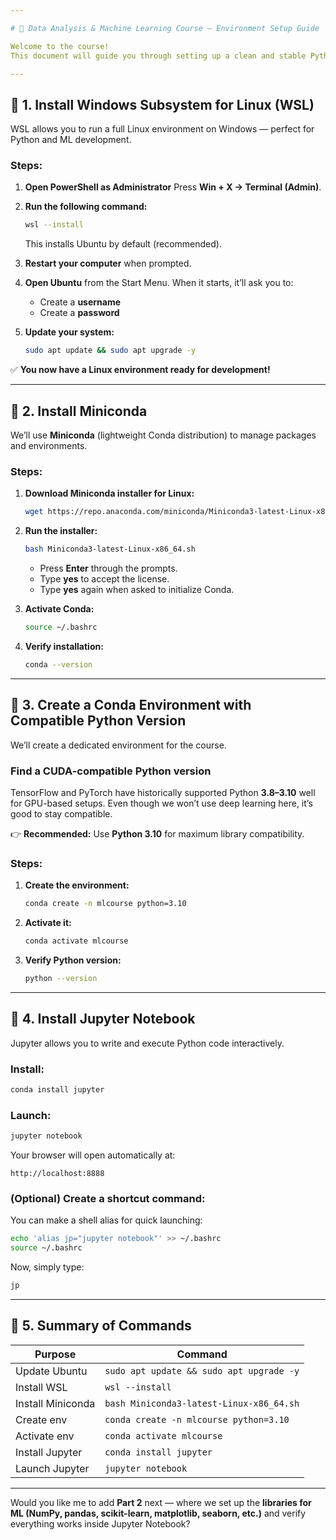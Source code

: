 ```yaml
---

# 🧠 Data Analysis & Machine Learning Course — Environment Setup Guide

Welcome to the course!
This document will guide you through setting up a clean and stable Python environment on your system using **WSL**, **Conda**, and **Jupyter Notebook** — ensuring full compatibility for machine learning workflows.

---
```


## 🧩 1. Install Windows Subsystem for Linux (WSL)

WSL allows you to run a full Linux environment on Windows — perfect for Python and ML development.

### Steps:

1. **Open PowerShell as Administrator**
   Press **Win + X → Terminal (Admin)**.

2. **Run the following command:**

   ```bash
   wsl --install
   ```

   This installs Ubuntu by default (recommended).

3. **Restart your computer** when prompted.

4. **Open Ubuntu** from the Start Menu.
   When it starts, it’ll ask you to:

   * Create a **username**
   * Create a **password**

5. **Update your system:**

   ```bash
   sudo apt update && sudo apt upgrade -y
   ```

✅ **You now have a Linux environment ready for development!**

---

## 🧪 2. Install Miniconda

We’ll use **Miniconda** (lightweight Conda distribution) to manage packages and environments.

### Steps:

1. **Download Miniconda installer for Linux:**

   ```bash
   wget https://repo.anaconda.com/miniconda/Miniconda3-latest-Linux-x86_64.sh
   ```

2. **Run the installer:**

   ```bash
   bash Miniconda3-latest-Linux-x86_64.sh
   ```

   * Press **Enter** through the prompts.
   * Type **yes** to accept the license.
   * Type **yes** again when asked to initialize Conda.

3. **Activate Conda:**

   ```bash
   source ~/.bashrc
   ```

4. **Verify installation:**

   ```bash
   conda --version
   ```

---

## 🧱 3. Create a Conda Environment with Compatible Python Version

We’ll create a dedicated environment for the course.

### Find a CUDA-compatible Python version

TensorFlow and PyTorch have historically supported Python **3.8–3.10** well for GPU-based setups.
Even though we won’t use deep learning here, it’s good to stay compatible.

👉 **Recommended:** Use **Python 3.10** for maximum library compatibility.

### Steps:

1. **Create the environment:**

   ```bash
   conda create -n mlcourse python=3.10
   ```

2. **Activate it:**

   ```bash
   conda activate mlcourse
   ```

3. **Verify Python version:**

   ```bash
   python --version
   ```

---

## 📒 4. Install Jupyter Notebook

Jupyter allows you to write and execute Python code interactively.

### Install:

```bash
conda install jupyter
```

### Launch:

```bash
jupyter notebook
```

Your browser will open automatically at:

```
http://localhost:8888
```

### (Optional) Create a shortcut command:

You can make a shell alias for quick launching:

```bash
echo 'alias jp="jupyter notebook"' >> ~/.bashrc
source ~/.bashrc
```

Now, simply type:

```bash
jp
```

---

## 🧹 5. Summary of Commands

| Purpose           | Command                                  |
| ----------------- | ---------------------------------------- |
| Update Ubuntu     | `sudo apt update && sudo apt upgrade -y` |
| Install WSL       | `wsl --install`                          |
| Install Miniconda | `bash Miniconda3-latest-Linux-x86_64.sh` |
| Create env        | `conda create -n mlcourse python=3.10`   |
| Activate env      | `conda activate mlcourse`                |
| Install Jupyter   | `conda install jupyter`                  |
| Launch Jupyter    | `jupyter notebook`                       |

---

Would you like me to add **Part 2** next — where we set up the **libraries for ML (NumPy, pandas, scikit-learn, matplotlib, seaborn, etc.)** and verify everything works inside Jupyter Notebook?
